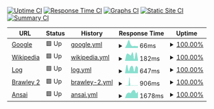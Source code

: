 [![Uptime CI](https://github.com/milobeng/upptime/workflows/Uptime%20CI/badge.svg)](https://github.com/milobeng/upptime/actions?query=workflow%3A%22Uptime+CI%22)
[![Response Time CI](https://github.com/milobeng/upptime/workflows/Response%20Time%20CI/badge.svg)](https://github.com/milobeng/upptime/actions?query=workflow%3A%22Response+Time+CI%22)
[![Graphs CI](https://github.com/milobeng/upptime/workflows/Graphs%20CI/badge.svg)](https://github.com/milobeng/upptime/actions?query=workflow%3A%22Graphs+CI%22)
[![Static Site CI](https://github.com/milobeng/upptime/workflows/Static%20Site%20CI/badge.svg)](https://github.com/milobeng/upptime/actions?query=workflow%3A%22Static+Site+CI%22)
[![Summary CI](https://github.com/milobeng/upptime/workflows/Summary%20CI/badge.svg)](https://github.com/milobeng/upptime/actions?query=workflow%3A%22Summary+CI%22)

<!--start: status pages-->
<!-- This summary is generated by Upptime (https://github.com/upptime/upptime) -->
<!-- Do not edit this manually, your changes will be overwritten -->
<!-- prettier-ignore -->
| URL | Status | History | Response Time | Uptime |
| --- | ------ | ------- | ------------- | ------ |
| <img alt="" src="https://icons.duckduckgo.com/ip3/www.google.com.ico" height="13"> [Google](https://www.google.com) | 🟩 Up | [google.yml](https://github.com/milobeng/upptime/commits/HEAD/history/google.yml) | <details><summary><img alt="Response time graph" src="./graphs/google/response-time-week.png" height="20"> 66ms</summary><br><a href="https://milobeng.github.io/upptime/history/google"><img alt="Response time 97" src="https://img.shields.io/endpoint?url=https%3A%2F%2Fraw.githubusercontent.com%2Fmilobeng%2Fupptime%2FHEAD%2Fapi%2Fgoogle%2Fresponse-time.json"></a><br><a href="https://milobeng.github.io/upptime/history/google"><img alt="24-hour response time 64" src="https://img.shields.io/endpoint?url=https%3A%2F%2Fraw.githubusercontent.com%2Fmilobeng%2Fupptime%2FHEAD%2Fapi%2Fgoogle%2Fresponse-time-day.json"></a><br><a href="https://milobeng.github.io/upptime/history/google"><img alt="7-day response time 66" src="https://img.shields.io/endpoint?url=https%3A%2F%2Fraw.githubusercontent.com%2Fmilobeng%2Fupptime%2FHEAD%2Fapi%2Fgoogle%2Fresponse-time-week.json"></a><br><a href="https://milobeng.github.io/upptime/history/google"><img alt="30-day response time 108" src="https://img.shields.io/endpoint?url=https%3A%2F%2Fraw.githubusercontent.com%2Fmilobeng%2Fupptime%2FHEAD%2Fapi%2Fgoogle%2Fresponse-time-month.json"></a><br><a href="https://milobeng.github.io/upptime/history/google"><img alt="1-year response time 99" src="https://img.shields.io/endpoint?url=https%3A%2F%2Fraw.githubusercontent.com%2Fmilobeng%2Fupptime%2FHEAD%2Fapi%2Fgoogle%2Fresponse-time-year.json"></a></details> | <details><summary><a href="https://milobeng.github.io/upptime/history/google">100.00%</a></summary><a href="https://milobeng.github.io/upptime/history/google"><img alt="All-time uptime 100.00%" src="https://img.shields.io/endpoint?url=https%3A%2F%2Fraw.githubusercontent.com%2Fmilobeng%2Fupptime%2FHEAD%2Fapi%2Fgoogle%2Fuptime.json"></a><br><a href="https://milobeng.github.io/upptime/history/google"><img alt="24-hour uptime 100.00%" src="https://img.shields.io/endpoint?url=https%3A%2F%2Fraw.githubusercontent.com%2Fmilobeng%2Fupptime%2FHEAD%2Fapi%2Fgoogle%2Fuptime-day.json"></a><br><a href="https://milobeng.github.io/upptime/history/google"><img alt="7-day uptime 100.00%" src="https://img.shields.io/endpoint?url=https%3A%2F%2Fraw.githubusercontent.com%2Fmilobeng%2Fupptime%2FHEAD%2Fapi%2Fgoogle%2Fuptime-week.json"></a><br><a href="https://milobeng.github.io/upptime/history/google"><img alt="30-day uptime 100.00%" src="https://img.shields.io/endpoint?url=https%3A%2F%2Fraw.githubusercontent.com%2Fmilobeng%2Fupptime%2FHEAD%2Fapi%2Fgoogle%2Fuptime-month.json"></a><br><a href="https://milobeng.github.io/upptime/history/google"><img alt="1-year uptime 100.00%" src="https://img.shields.io/endpoint?url=https%3A%2F%2Fraw.githubusercontent.com%2Fmilobeng%2Fupptime%2FHEAD%2Fapi%2Fgoogle%2Fuptime-year.json"></a></details>
| <img alt="" src="https://icons.duckduckgo.com/ip3/en.wikipedia.org.ico" height="13"> [Wikipedia](https://en.wikipedia.org) | 🟩 Up | [wikipedia.yml](https://github.com/milobeng/upptime/commits/HEAD/history/wikipedia.yml) | <details><summary><img alt="Response time graph" src="./graphs/wikipedia/response-time-week.png" height="20"> 182ms</summary><br><a href="https://milobeng.github.io/upptime/history/wikipedia"><img alt="Response time 210" src="https://img.shields.io/endpoint?url=https%3A%2F%2Fraw.githubusercontent.com%2Fmilobeng%2Fupptime%2FHEAD%2Fapi%2Fwikipedia%2Fresponse-time.json"></a><br><a href="https://milobeng.github.io/upptime/history/wikipedia"><img alt="24-hour response time 240" src="https://img.shields.io/endpoint?url=https%3A%2F%2Fraw.githubusercontent.com%2Fmilobeng%2Fupptime%2FHEAD%2Fapi%2Fwikipedia%2Fresponse-time-day.json"></a><br><a href="https://milobeng.github.io/upptime/history/wikipedia"><img alt="7-day response time 182" src="https://img.shields.io/endpoint?url=https%3A%2F%2Fraw.githubusercontent.com%2Fmilobeng%2Fupptime%2FHEAD%2Fapi%2Fwikipedia%2Fresponse-time-week.json"></a><br><a href="https://milobeng.github.io/upptime/history/wikipedia"><img alt="30-day response time 188" src="https://img.shields.io/endpoint?url=https%3A%2F%2Fraw.githubusercontent.com%2Fmilobeng%2Fupptime%2FHEAD%2Fapi%2Fwikipedia%2Fresponse-time-month.json"></a><br><a href="https://milobeng.github.io/upptime/history/wikipedia"><img alt="1-year response time 211" src="https://img.shields.io/endpoint?url=https%3A%2F%2Fraw.githubusercontent.com%2Fmilobeng%2Fupptime%2FHEAD%2Fapi%2Fwikipedia%2Fresponse-time-year.json"></a></details> | <details><summary><a href="https://milobeng.github.io/upptime/history/wikipedia">100.00%</a></summary><a href="https://milobeng.github.io/upptime/history/wikipedia"><img alt="All-time uptime 100.00%" src="https://img.shields.io/endpoint?url=https%3A%2F%2Fraw.githubusercontent.com%2Fmilobeng%2Fupptime%2FHEAD%2Fapi%2Fwikipedia%2Fuptime.json"></a><br><a href="https://milobeng.github.io/upptime/history/wikipedia"><img alt="24-hour uptime 100.00%" src="https://img.shields.io/endpoint?url=https%3A%2F%2Fraw.githubusercontent.com%2Fmilobeng%2Fupptime%2FHEAD%2Fapi%2Fwikipedia%2Fuptime-day.json"></a><br><a href="https://milobeng.github.io/upptime/history/wikipedia"><img alt="7-day uptime 100.00%" src="https://img.shields.io/endpoint?url=https%3A%2F%2Fraw.githubusercontent.com%2Fmilobeng%2Fupptime%2FHEAD%2Fapi%2Fwikipedia%2Fuptime-week.json"></a><br><a href="https://milobeng.github.io/upptime/history/wikipedia"><img alt="30-day uptime 100.00%" src="https://img.shields.io/endpoint?url=https%3A%2F%2Fraw.githubusercontent.com%2Fmilobeng%2Fupptime%2FHEAD%2Fapi%2Fwikipedia%2Fuptime-month.json"></a><br><a href="https://milobeng.github.io/upptime/history/wikipedia"><img alt="1-year uptime 100.00%" src="https://img.shields.io/endpoint?url=https%3A%2F%2Fraw.githubusercontent.com%2Fmilobeng%2Fupptime%2FHEAD%2Fapi%2Fwikipedia%2Fuptime-year.json"></a></details>
| <img alt="" src="https://icons.duckduckgo.com/ip3/log-theta.vercel.app.ico" height="13"> [Log](https://log-theta.vercel.app) | 🟩 Up | [log.yml](https://github.com/milobeng/upptime/commits/HEAD/history/log.yml) | <details><summary><img alt="Response time graph" src="./graphs/log/response-time-week.png" height="20"> 647ms</summary><br><a href="https://milobeng.github.io/upptime/history/log"><img alt="Response time 560" src="https://img.shields.io/endpoint?url=https%3A%2F%2Fraw.githubusercontent.com%2Fmilobeng%2Fupptime%2FHEAD%2Fapi%2Flog%2Fresponse-time.json"></a><br><a href="https://milobeng.github.io/upptime/history/log"><img alt="24-hour response time 633" src="https://img.shields.io/endpoint?url=https%3A%2F%2Fraw.githubusercontent.com%2Fmilobeng%2Fupptime%2FHEAD%2Fapi%2Flog%2Fresponse-time-day.json"></a><br><a href="https://milobeng.github.io/upptime/history/log"><img alt="7-day response time 647" src="https://img.shields.io/endpoint?url=https%3A%2F%2Fraw.githubusercontent.com%2Fmilobeng%2Fupptime%2FHEAD%2Fapi%2Flog%2Fresponse-time-week.json"></a><br><a href="https://milobeng.github.io/upptime/history/log"><img alt="30-day response time 549" src="https://img.shields.io/endpoint?url=https%3A%2F%2Fraw.githubusercontent.com%2Fmilobeng%2Fupptime%2FHEAD%2Fapi%2Flog%2Fresponse-time-month.json"></a><br><a href="https://milobeng.github.io/upptime/history/log"><img alt="1-year response time 560" src="https://img.shields.io/endpoint?url=https%3A%2F%2Fraw.githubusercontent.com%2Fmilobeng%2Fupptime%2FHEAD%2Fapi%2Flog%2Fresponse-time-year.json"></a></details> | <details><summary><a href="https://milobeng.github.io/upptime/history/log">100.00%</a></summary><a href="https://milobeng.github.io/upptime/history/log"><img alt="All-time uptime 100.00%" src="https://img.shields.io/endpoint?url=https%3A%2F%2Fraw.githubusercontent.com%2Fmilobeng%2Fupptime%2FHEAD%2Fapi%2Flog%2Fuptime.json"></a><br><a href="https://milobeng.github.io/upptime/history/log"><img alt="24-hour uptime 100.00%" src="https://img.shields.io/endpoint?url=https%3A%2F%2Fraw.githubusercontent.com%2Fmilobeng%2Fupptime%2FHEAD%2Fapi%2Flog%2Fuptime-day.json"></a><br><a href="https://milobeng.github.io/upptime/history/log"><img alt="7-day uptime 100.00%" src="https://img.shields.io/endpoint?url=https%3A%2F%2Fraw.githubusercontent.com%2Fmilobeng%2Fupptime%2FHEAD%2Fapi%2Flog%2Fuptime-week.json"></a><br><a href="https://milobeng.github.io/upptime/history/log"><img alt="30-day uptime 100.00%" src="https://img.shields.io/endpoint?url=https%3A%2F%2Fraw.githubusercontent.com%2Fmilobeng%2Fupptime%2FHEAD%2Fapi%2Flog%2Fuptime-month.json"></a><br><a href="https://milobeng.github.io/upptime/history/log"><img alt="1-year uptime 100.00%" src="https://img.shields.io/endpoint?url=https%3A%2F%2Fraw.githubusercontent.com%2Fmilobeng%2Fupptime%2FHEAD%2Fapi%2Flog%2Fuptime-year.json"></a></details>
| <img alt="" src="https://icons.duckduckgo.com/ip3/cruelajarevents.teambrawley.repl.co.ico" height="13"> [Brawley 2](https://cruelajarevents.teambrawley.repl.co/) | 🟩 Up | [brawley-2.yml](https://github.com/milobeng/upptime/commits/HEAD/history/brawley-2.yml) | <details><summary><img alt="Response time graph" src="./graphs/brawley-2/response-time-week.png" height="20"> 906ms</summary><br><a href="https://milobeng.github.io/upptime/history/brawley-2"><img alt="Response time 1497" src="https://img.shields.io/endpoint?url=https%3A%2F%2Fraw.githubusercontent.com%2Fmilobeng%2Fupptime%2FHEAD%2Fapi%2Fbrawley-2%2Fresponse-time.json"></a><br><a href="https://milobeng.github.io/upptime/history/brawley-2"><img alt="24-hour response time 159" src="https://img.shields.io/endpoint?url=https%3A%2F%2Fraw.githubusercontent.com%2Fmilobeng%2Fupptime%2FHEAD%2Fapi%2Fbrawley-2%2Fresponse-time-day.json"></a><br><a href="https://milobeng.github.io/upptime/history/brawley-2"><img alt="7-day response time 906" src="https://img.shields.io/endpoint?url=https%3A%2F%2Fraw.githubusercontent.com%2Fmilobeng%2Fupptime%2FHEAD%2Fapi%2Fbrawley-2%2Fresponse-time-week.json"></a><br><a href="https://milobeng.github.io/upptime/history/brawley-2"><img alt="30-day response time 1497" src="https://img.shields.io/endpoint?url=https%3A%2F%2Fraw.githubusercontent.com%2Fmilobeng%2Fupptime%2FHEAD%2Fapi%2Fbrawley-2%2Fresponse-time-month.json"></a><br><a href="https://milobeng.github.io/upptime/history/brawley-2"><img alt="1-year response time 1497" src="https://img.shields.io/endpoint?url=https%3A%2F%2Fraw.githubusercontent.com%2Fmilobeng%2Fupptime%2FHEAD%2Fapi%2Fbrawley-2%2Fresponse-time-year.json"></a></details> | <details><summary><a href="https://milobeng.github.io/upptime/history/brawley-2">100.00%</a></summary><a href="https://milobeng.github.io/upptime/history/brawley-2"><img alt="All-time uptime 100.00%" src="https://img.shields.io/endpoint?url=https%3A%2F%2Fraw.githubusercontent.com%2Fmilobeng%2Fupptime%2FHEAD%2Fapi%2Fbrawley-2%2Fuptime.json"></a><br><a href="https://milobeng.github.io/upptime/history/brawley-2"><img alt="24-hour uptime 100.00%" src="https://img.shields.io/endpoint?url=https%3A%2F%2Fraw.githubusercontent.com%2Fmilobeng%2Fupptime%2FHEAD%2Fapi%2Fbrawley-2%2Fuptime-day.json"></a><br><a href="https://milobeng.github.io/upptime/history/brawley-2"><img alt="7-day uptime 100.00%" src="https://img.shields.io/endpoint?url=https%3A%2F%2Fraw.githubusercontent.com%2Fmilobeng%2Fupptime%2FHEAD%2Fapi%2Fbrawley-2%2Fuptime-week.json"></a><br><a href="https://milobeng.github.io/upptime/history/brawley-2"><img alt="30-day uptime 100.00%" src="https://img.shields.io/endpoint?url=https%3A%2F%2Fraw.githubusercontent.com%2Fmilobeng%2Fupptime%2FHEAD%2Fapi%2Fbrawley-2%2Fuptime-month.json"></a><br><a href="https://milobeng.github.io/upptime/history/brawley-2"><img alt="1-year uptime 100.00%" src="https://img.shields.io/endpoint?url=https%3A%2F%2Fraw.githubusercontent.com%2Fmilobeng%2Fupptime%2FHEAD%2Fapi%2Fbrawley-2%2Fuptime-year.json"></a></details>
| <img alt="" src="https://icons.duckduckgo.com/ip3/ansai.onwebapp.io.ico" height="13"> [Ansai](https://ansai.onwebapp.io/) | 🟩 Up | [ansai.yml](https://github.com/milobeng/upptime/commits/HEAD/history/ansai.yml) | <details><summary><img alt="Response time graph" src="./graphs/ansai/response-time-week.png" height="20"> 1678ms</summary><br><a href="https://milobeng.github.io/upptime/history/ansai"><img alt="Response time 5302" src="https://img.shields.io/endpoint?url=https%3A%2F%2Fraw.githubusercontent.com%2Fmilobeng%2Fupptime%2FHEAD%2Fapi%2Fansai%2Fresponse-time.json"></a><br><a href="https://milobeng.github.io/upptime/history/ansai"><img alt="24-hour response time 2443" src="https://img.shields.io/endpoint?url=https%3A%2F%2Fraw.githubusercontent.com%2Fmilobeng%2Fupptime%2FHEAD%2Fapi%2Fansai%2Fresponse-time-day.json"></a><br><a href="https://milobeng.github.io/upptime/history/ansai"><img alt="7-day response time 1678" src="https://img.shields.io/endpoint?url=https%3A%2F%2Fraw.githubusercontent.com%2Fmilobeng%2Fupptime%2FHEAD%2Fapi%2Fansai%2Fresponse-time-week.json"></a><br><a href="https://milobeng.github.io/upptime/history/ansai"><img alt="30-day response time 5260" src="https://img.shields.io/endpoint?url=https%3A%2F%2Fraw.githubusercontent.com%2Fmilobeng%2Fupptime%2FHEAD%2Fapi%2Fansai%2Fresponse-time-month.json"></a><br><a href="https://milobeng.github.io/upptime/history/ansai"><img alt="1-year response time 5302" src="https://img.shields.io/endpoint?url=https%3A%2F%2Fraw.githubusercontent.com%2Fmilobeng%2Fupptime%2FHEAD%2Fapi%2Fansai%2Fresponse-time-year.json"></a></details> | <details><summary><a href="https://milobeng.github.io/upptime/history/ansai">100.00%</a></summary><a href="https://milobeng.github.io/upptime/history/ansai"><img alt="All-time uptime 100.00%" src="https://img.shields.io/endpoint?url=https%3A%2F%2Fraw.githubusercontent.com%2Fmilobeng%2Fupptime%2FHEAD%2Fapi%2Fansai%2Fuptime.json"></a><br><a href="https://milobeng.github.io/upptime/history/ansai"><img alt="24-hour uptime 100.00%" src="https://img.shields.io/endpoint?url=https%3A%2F%2Fraw.githubusercontent.com%2Fmilobeng%2Fupptime%2FHEAD%2Fapi%2Fansai%2Fuptime-day.json"></a><br><a href="https://milobeng.github.io/upptime/history/ansai"><img alt="7-day uptime 100.00%" src="https://img.shields.io/endpoint?url=https%3A%2F%2Fraw.githubusercontent.com%2Fmilobeng%2Fupptime%2FHEAD%2Fapi%2Fansai%2Fuptime-week.json"></a><br><a href="https://milobeng.github.io/upptime/history/ansai"><img alt="30-day uptime 100.00%" src="https://img.shields.io/endpoint?url=https%3A%2F%2Fraw.githubusercontent.com%2Fmilobeng%2Fupptime%2FHEAD%2Fapi%2Fansai%2Fuptime-month.json"></a><br><a href="https://milobeng.github.io/upptime/history/ansai"><img alt="1-year uptime 100.00%" src="https://img.shields.io/endpoint?url=https%3A%2F%2Fraw.githubusercontent.com%2Fmilobeng%2Fupptime%2FHEAD%2Fapi%2Fansai%2Fuptime-year.json"></a></details>

<!--end: status pages-->
